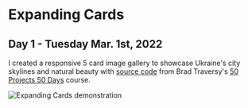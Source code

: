 # Expanding Cards 
## Day 1 - Tuesday Mar. 1st, 2022 
I created a responsive 5 card image gallery to showcase Ukraine's city skylines and natural beauty with [source code](https://github.com/bradtraversy/50projects50days/tree/master/expanding-cards) from Brad Traversy's [50 Projects 50 Days](https://50projects50days.com/) course.

![Expanding Cards demonstration](demo.gif)